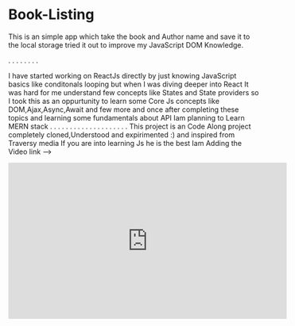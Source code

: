 # Book-Listing

This is an simple app which take the book and Author name and save it to the local storage tried it out to improve my JavaScript DOM Knowledge.

.
.
.
.
.
.
.
.

I have started working on ReactJs directly by just knowing JavaScript basics like conditonals looping but when I was diving deeper into React It was hard for me understand few concepts like States and State providers so I took this as an oppurtunity to learn some Core Js concepts like DOM,Ajax,Async,Await and few more and once after completing these topics and learning some fundamentals about API Iam planning to Learn MERN stack .
.
.
.
.
.
.
.
.
.
.
.
.
.
.
.
.
.
.
.
This project is an Code Along project completely cloned,Understood and expirimented :) and inspired from Traversy media If you are into learning Js he is the best Iam Adding the Video link -->

<iframe width="560" height="315" src="https://www.youtube.com/embed/JaMCxVWtW58" title="YouTube video player" frameborder="0" allow="accelerometer; autoplay; clipboard-write; encrypted-media; gyroscope; picture-in-picture; web-share" allowfullscreen></iframe>
